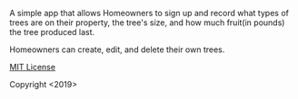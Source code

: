 A simple app that allows Homeowners to sign up and record what types of trees are on their property, the tree's size, and how much fruit(in pounds) the tree produced last.

Homeowners can create, edit, and delete their own trees.

<a href="https://opensource.org/licenses/MIT">MIT License</a>

Copyright <2019> <kjdub01>
